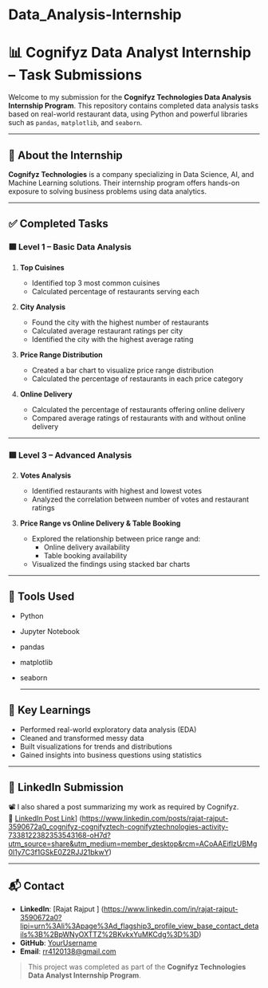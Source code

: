 # Data_Analysis-Internship


# 📊 Cognifyz Data Analyst Internship – Task Submissions

Welcome to my submission for the **Cognifyz Technologies Data Analysis Internship Program**. This repository contains completed data analysis tasks based on real-world restaurant data, using Python and powerful libraries such as `pandas`, `matplotlib`, and `seaborn`.

---

## 🏢 About the Internship

**Cognifyz Technologies** is a company specializing in Data Science, AI, and Machine Learning solutions. Their internship program offers hands-on exposure to solving business problems using data analytics.

---

## ✅ Completed Tasks

### 🟩 Level 1 – Basic Data Analysis

1. **Top Cuisines**
   - Identified top 3 most common cuisines
   - Calculated percentage of restaurants serving each

2. **City Analysis**
   - Found the city with the highest number of restaurants
   - Calculated average restaurant ratings per city
   - Identified the city with the highest average rating

3. **Price Range Distribution**
   - Created a bar chart to visualize price range distribution
   - Calculated the percentage of restaurants in each price category

4. **Online Delivery**
   - Calculated the percentage of restaurants offering online delivery
   - Compared average ratings of restaurants with and without online delivery

---

### 🟥 Level 3 – Advanced Analysis

2. **Votes Analysis**
   - Identified restaurants with highest and lowest votes
   - Analyzed the correlation between number of votes and restaurant ratings

3. **Price Range vs Online Delivery & Table Booking**
   - Explored the relationship between price range and:
     - Online delivery availability
     - Table booking availability
   - Visualized the findings using stacked bar charts
---

## 🧰 Tools Used

- Python
- Jupyter Notebook
- pandas
- matplotlib
- seaborn

  ---

## 🎯 Key Learnings

- Performed real-world exploratory data analysis (EDA)
- Cleaned and transformed messy data
- Built visualizations for trends and distributions
- Gained insights into business questions using statistics

---

## 🔗 LinkedIn Submission

📽️ I also shared a post summarizing my work as required by Cognifyz.  
🔗 [LinkedIn Post Link](#)] (https://www.linkedin.com/posts/rajat-rajput-3590672a0_cognifyz-cognifyztech-cognifyztechnologies-activity-7338122382353543168-oH7d?utm_source=share&utm_medium=member_desktop&rcm=ACoAAEiflzUBMg0l1y7C3f1GSkE0Z2RJJ21bkwY)

---

## 📬 Contact

- **LinkedIn**: [Rajat Rajput ] (https://www.linkedin.com/in/rajat-rajput-3590672a0?lipi=urn%3Ali%3Apage%3Ad_flagship3_profile_view_base_contact_details%3B%2BpWNyOXTTZ%2BKvkxYuMKCdg%3D%3D)
- **GitHub**: [YourUsername](https://github.com/Rajatrajput1)
- **Email**: rr4120138@gmail.com

> This project was completed as part of the **Cognifyz Technologies Data Analyst Internship Program**.
